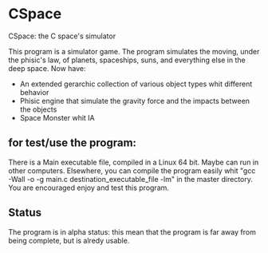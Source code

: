 # CSpace
CSpace: the C space's simulator

This program is a simulator game. The program simulates the moving, under the phisic's law, of planets, spaceships, suns, and everything else in the deep space.
Now have:
- An extended gerarchic collection of various object types whit different behavior
- Phisic engine that simulate the gravity force and the impacts between the objects
- Space Monster whit IA

for test/use the program:
-------------------------
There is a Main executable file, compiled in a Linux 64 bit. Maybe can run in other computers.
Elsewhere, you can compile the program easily whit "gcc -Wall -o -g main.c destination_executable_file -lm" in the master directory.
You are encouraged enjoy and test this program.

Status
------
The program is in alpha status: this mean that the program is far away from being complete, but is alredy usable.

